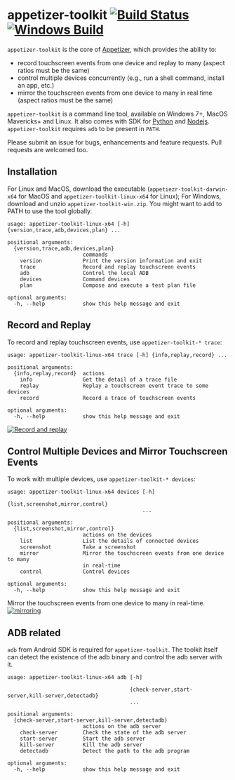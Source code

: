 # appetizer-toolkit [![Build Status](https://travis-ci.org/appetizerio/appetizer-toolkit.svg?branch=master)](https://travis-ci.org/appetizerio/appetizer-toolkit) [![Windows Build](https://ci.appveyor.com/api/projects/status/github/appetizerio/appetizer-toolkit)](https://ci.appveyor.com/project/mingyuan-xia/appetizer-toolkit)
`appetizer-toolkit` is the core of [Appetizer](https://www.appetizer.io), which provides the ability to:
* record touchscreen events from one device and replay to many (aspect ratios must be the same)
* control multiple devices concurrently (e.g., run a shell command, install an app, etc.)
* mirror the touchscreen events from one device to many in real time (aspect ratios must be the same)

`appetizer-toolkit` is a command line tool, available on Windows 7+, MacOS Mavericks+ and Linux. It also comes with SDK for [Python](https://github.com/appetizerio/appetizer-toolkit-py) and [Nodejs](https://github.com/appetizerio/appetizer-toolkit-js). `appetizer-toolkit` requires `adb` to be present in `PATH`.

Please submit an issue for bugs, enhancements and feature requests. Pull requests are welcomed too.

## Installation
For Linux and MacOS, download the executable (`appetiezr-toolkit-darwin-x64` for MacOS and `appetizer-toolkit-linux-x64` for Linux); For Windows, download and unzio `appetizer-toolkit-win.zip`. You might want to add to PATH to use the tool globally.

```
usage: appetizer-toolkit-linux-x64 [-h] {version,trace,adb,devices,plan} ...

positional arguments:
  {version,trace,adb,devices,plan}
                        commands
    version             Print the version information and exit
    trace               Record and replay touchscreen events
    adb                 Control the local ADB
    devices             Command devices
    plan                Compose and execute a test plan file

optional arguments:
  -h, --help            show this help message and exit

```

## Record and Replay
To record and replay touchscreen events, use `appetizer-toolkit-* trace`:
```
usage: appetizer-toolkit-linux-x64 trace [-h] {info,replay,record} ...

positional arguments:
  {info,replay,record}  actions
    info                Get the detail of a trace file
    replay              Replay a touchscreen event trace to some devices
    record              Record a trace of touchscreen events

optional arguments:
  -h, --help            show this help message and exit
```

[![Record and replay](https://i.vimeocdn.com/video/583660790_640.jpg)](https://vimeo.com/176421640)

## Control Multiple Devices and Mirror Touchscreen Events
To work with multiple devices, use `appetizer-toolkit-* devices`:
```
usage: appetizer-toolkit-linux-x64 devices [-h]
                                           {list,screenshot,mirror,control}
                                           ...

positional arguments:
  {list,screenshot,mirror,control}
                        actions on the devices
    list                List the details of connected devices
    screenshot          Take a screenshot
    mirror              Mirror the touchscreen events from one device to many
                        in real-time
    control             Control devices

optional arguments:
  -h, --help            show this help message and exit
```

Mirror the touchscreen events from one device to many in real-time.
[![mirroring](https://i.vimeocdn.com/video/585120374_640.jpg)](https://vimeo.com/176421482)

## ADB related
`adb` from Android SDK is required for `appetizer-toolkit`. The toolkit itself can detect the existence of the adb binary and control the adb server with it.
```
usage: appetizer-toolkit-linux-x64 adb [-h]
                                       
                                       {check-server,start-server,kill-server,detectadb}
                                       ...

positional arguments:
  {check-server,start-server,kill-server,detectadb}
                        actions on the adb server
    check-server        Check the state of the adb server
    start-server        Start the adb server
    kill-server         Kill the adb server
    detectadb           Detect the path to the adb program

optional arguments:
  -h, --help            show this help message and exit
```

